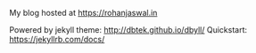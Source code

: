 My blog hosted at https://rohanjaswal.in


Powered by jekyll theme: http://dbtek.github.io/dbyll/
Quickstart: https://jekyllrb.com/docs/

